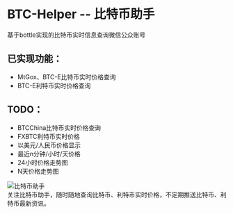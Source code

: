 BTC-Helper -- 比特币助手
========================
基于bottle实现的比特币实时信息查询微信公众账号  

已实现功能：
---------
* MtGox、BTC-E比特币实时价格查询
* BTC-E利特币实时价格查询

TODO：
---------
* BTCChina比特币实时价格查询
* FXBTC利特币实时价格
* 以美元/人民币价格显示
* 最近n分钟/小时/天价格
* 24小时价格走势图
* N天价格走势图


![比特币助手](http://forsave-myself.stor.sinaapp.com/btc-helper_258x258.jpg)  
关注比特币助手，随时随地查询比特币、利特币实时价格，不定期推送比特币、利特币最新资讯。
